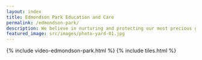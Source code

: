 ```yaml
---
layout: index
title: Edmondson Park Education and Care
permalink: /edmondson-park/
description: We believe in nurturing and protecting our most precious gifts – our children and our planet.
featured_image: src/images/photo-yard-01.jpg
---
```


<div class="container mx-auto px-4 max-w-xl md:max-w-3xl lg:max-w-6xl">
  {% include video-edmondson-park.html %}
  {% include tiles.html %}
</div>
